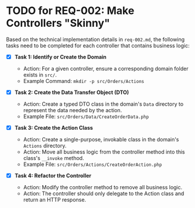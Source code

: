 # TODO for REQ-002: Make Controllers "Skinny"

Based on the technical implementation details in `req-002.md`, the following tasks need to be completed for each controller that contains business logic:

- [x] **Task 1: Identify or Create the Domain**
  - Action: For a given controller, ensure a corresponding domain folder exists in `src/`.
  - Example Command: `mkdir -p src/Orders/Actions`

- [x] **Task 2: Create the Data Transfer Object (DTO)**
  - Action: Create a typed DTO class in the domain's `Data` directory to represent the data needed by the action.
  - Example File: `src/Orders/Data/CreateOrderData.php`

- [x] **Task 3: Create the Action Class**
  - Action: Create a single-purpose, invokable class in the domain's `Actions` directory.
  - Action: Move all business logic from the controller method into this class's `__invoke` method.
  - Example File: `src/Orders/Actions/CreateOrderAction.php`

- [x] **Task 4: Refactor the Controller**
  - Action: Modify the controller method to remove all business logic.
  - Action: The controller should only delegate to the Action class and return an HTTP response.